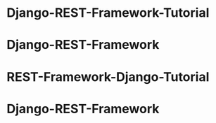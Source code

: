 # Django-REST-Framework-Tutorial
# Django-REST-Framework
# REST-Framework-Django-Tutorial
# Django-REST-Framework
